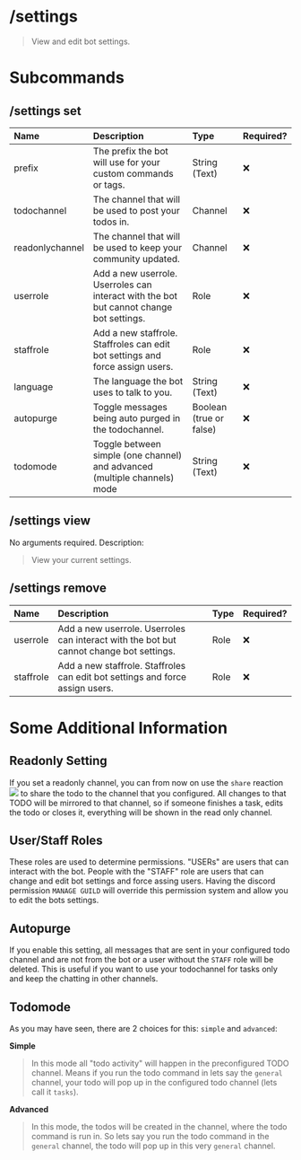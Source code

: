# /settings
> View and edit bot settings. 

# Subcommands

## /settings set 

| Name | Description | Type | Required? | 
| :-- | :-- | :-- | :-- | 
| prefix | The prefix the bot will use for your custom commands or tags. | String (Text) | ❌ | 
| todochannel | The channel that will be used to post your todos in. | Channel | ❌ | 
| readonlychannel | The channel that will be used to keep your community updated. | Channel | ❌ | 
| userrole | Add a new userrole. Userroles can interact with the bot but cannot change bot settings. | Role | ❌ | 
| staffrole | Add a new staffrole. Staffroles can edit bot settings and force assign users. | Role | ❌ | 
| language | The language the bot uses to talk to you. | String (Text) | ❌ | 
| autopurge | Toggle messages being auto purged in the todochannel. | Boolean (true or false) | ❌ | 
| todomode | Toggle between simple (one channel) and advanced (multiple channels) mode | String (Text) | ❌ | 
## /settings view 

No arguments required. Description: 
> View your current settings. 
## /settings remove 

| Name | Description | Type | Required? | 
| :-- | :-- | :-- | :-- | 
| userrole | Add a new userrole. Userroles can interact with the bot but cannot change bot settings. | Role | ❌ | 
| staffrole | Add a new staffrole. Staffroles can edit bot settings and force assign users. | Role | ❌ | 



# Some Additional Information

## Readonly Setting

If you set a readonly channel, you can from now on use the `share` reaction ![](https://cdn.discordapp.com/attachments/724022854231916684/844963684501684234/unknown.png) to share the todo to the channel that you configured. All changes to that TODO will be mirrored to that channel, so if someone finishes a task, edits the todo or closes it, everything will be shown in the read only channel.

## User/Staff Roles

These roles are used to determine permissions. "USERs" are users that can interact with the bot. People with the "STAFF" role are users that can change and edit bot settings and force assing users. Having the discord permission `MANAGE GUILD` will override this permission system and allow you to edit the bots settings.

## Autopurge

If you enable this setting, all messages that are sent in your configured todo channel and are not from the bot or a user without the `STAFF` role will be deleted. This is useful if you want to use your todochannel for tasks only and keep the chatting in other channels.

## Todomode

As you may have seen, there are 2 choices for this: `simple` and `advanced`:

**Simple**

> In this mode all "todo activity" will happen in the preconfigured TODO channel. Means if you run the todo command in lets say the `general` channel, your todo will pop up in the configured todo channel (lets call it `tasks`).

**Advanced**

> In this mode, the todos will be created in the channel, where the todo command is run in. So lets say you run the todo command in the `general` channel, the todo will pop up in this very `general` channel.